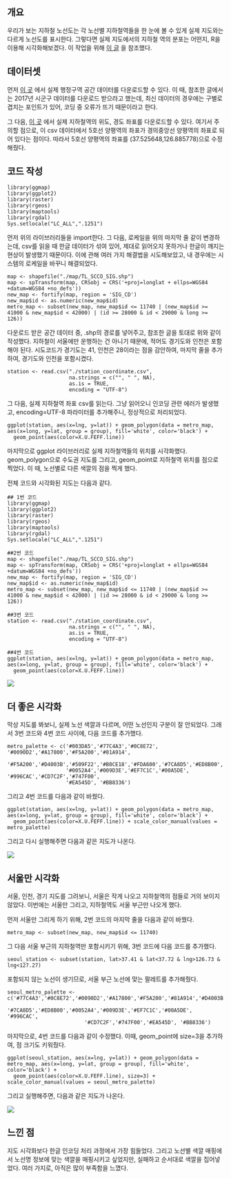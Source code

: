 ## 개요

우리가 보는 지하철 노선도는 각 노선별 지하철역들을 한 눈에 볼 수 있게 실제 지도와는 다르게 노선도를 표시한다.
그렇다면 실제 지도에서의 지하철 역의 분포는 어떤지, R을 이용해 시각화해보겠다. 
이 작업을 위해 [이 글](https://givitallugot.github.io/articles/2020-03/R-visualization-1-seoulmap) 을 참조했다.

## 데이터셋

먼저 [이 곳](http://www.gisdeveloper.co.kr/?p=2332) 에서 실제 행정구역 공간 데이터를 다운로드할 수 있다. 
이 때, 참조한 글에서는 2017년 시군구 데이터를 다운로드 받으라고 했는데, 최신 데이터의 경우에는 구별로 겹치는 포인트가 있어, 코딩 중 오류가 뜨기 때문이라고 한다.

그 다음, [이 곳](https://observablehq.com/@taekie/seoul_subway_station_coordinate) 에서 실제 지하철역의 위도, 경도 좌표를 다운로드할 수 있다.
여기서 주의할 점으로, 이 csv 데이터에서 5호선 양평역의 좌표가 경의중앙선 양평역의 좌표로 되어 있다는 점이다. 따라서 5호선 양평역의 좌표를 (37.525648,126.885778)으로 수정해줬다.

## 코드 작성

```
library(ggmap)
library(ggplot2)
library(raster)
library(rgeos)
library(maptools)
library(rgdal)
Sys.setlocale("LC_ALL",".1251")
```

먼저 위의 라이브러리들을 import한다.
그 다음, 로케일을 위의 마지막 줄 같이 변경하는데, csv를 읽을 때 한글 데이터가 섞여 있어, 제대로 읽어오지 못하거나 한글이 깨지는 현상이 발생했기 때문이다.
이에 관해 여러 가지 해결법을 시도해보았고, 내 경우에는 시스템의 로케일을 바꾸니 해결되었다.

``` 
map <- shapefile("./map/TL_SCCO_SIG.shp")
map <- spTransform(map, CRSobj = CRS('+proj=longlat + ellps=WGS84 +datum=WGS84 +no_defs'))
new_map <- fortify(map, region = 'SIG_CD')
new_map$id <- as.numeric(new_map$id)
metro_map <- subset(new_map, new_map$id <= 11740 | (new_map$id >= 41000 & new_map$id < 42000) | (id >= 28000 & id < 29000 & long >= 126))
```

다운로드 받은 공간 데이터 중, .shp의 경로를 넣어주고, 참조한 글을 토대로 위와 같이 작성했다. 
지하철이 서울에만 운행하는 건 아니기 때문에, 적어도 경기도와 인천은 포함해야 된다. 
시도코드가 경기도는 41, 인천은 28이라는 점을 감안하여, 마지막 줄을 추가하여, 경기도와 인천을 포함시켰다.

```
station <- read.csv("./station_coordinate.csv",
                    na.strings = c("", " ", NA),
                    as.is = TRUE,
                    encoding = "UTF-8")
```

그 다음, 실제 지하철역 좌표 csv를 읽는다. 그냥 읽어오니 인코딩 관련 에러가 발생했고, encoding=UTF-8 파라미터를 추가해주니, 정상적으로 처리되었다.

``` 
ggplot(station, aes(x=lng, y=lat)) + geom_polygon(data = metro_map, aes(x=long, y=lat, group = group), fill='white', color='black') +
  geom_point(aes(color=X.U.FEFF.line))
```

마지막으로 ggplot 라이브러리로 실제 지하철역들의 위치를 시각화했다. geom_polygon으로 수도권 지도를 그리고, geom_point로 지하철역 위치를 점으로 찍었다.
이 때, 노선별로 다른 색깔의 점을 찍게 했다.

전체 코드와 시각화된 지도는 다음과 같다.
``` 
## 1번 코드
library(ggmap)
library(ggplot2)
library(raster)
library(rgeos)
library(maptools)
library(rgdal)
Sys.setlocale("LC_ALL",".1251")

##2번 코드
map <- shapefile("./map/TL_SCCO_SIG.shp")
map <- spTransform(map, CRSobj = CRS('+proj=longlat + ellps=WGS84 +datum=WGS84 +no_defs'))
new_map <- fortify(map, region = 'SIG_CD')
new_map$id <- as.numeric(new_map$id)
metro_map <- subset(new_map, new_map$id <= 11740 | (new_map$id >= 41000 & new_map$id < 42000) | (id >= 28000 & id < 29000 & long >= 126))

##3번 코드
station <- read.csv("./station_coordinate.csv",
                    na.strings = c("", " ", NA),
                    as.is = TRUE,
                    encoding = "UTF-8")

##4번 코드
ggplot(station, aes(x=lng, y=lat)) + geom_polygon(data = metro_map, aes(x=long, y=lat, group = group), fill='white', color='black') +
  geom_point(aes(color=X.U.FEFF.line))
```

![](https://github.com/MountainNine/seoul-metro-map/blob/develop/picture/seoul-metro.png)

## 더 좋은 시각화

막상 지도를 봐보니, 실제 노선 색깔과 다르며, 어떤 노선인지 구분이 잘 안되었다. 그래서 3번 코드와 4번 코드 사이에, 다음 코드를 추가했다.

``` 
metro_palette <- c('#003DA5','#77C4A3','#0C8E72', '#0090D2','#A17800','#F5A200','#81A914',
                   '#F5A200','#D4003B','#509F22','#B0CE18','#FDA600','#7CA8D5','#ED8B00',
                   '#0052A4','#009D3E','#EF7C1C','#00A5DE', '#996CAC','#CD7C2F','#747F00',
                   '#EA545D', '#BB8336')
```

그리고 4번 코드를 다음과 같이 바꿨다.

```
ggplot(station, aes(x=lng, y=lat)) + geom_polygon(data = metro_map, aes(x=long, y=lat, group = group), fill='white', color='black') +
  geom_point(aes(color=X.U.FEFF.line)) + scale_color_manual(values = metro_palette)
```

그리고 다시 실행해주면 다음과 같은 지도가 나온다.

![](https://github.com/MountainNine/seoul-metro-map/blob/develop/picture/metro_correct_color.png)

## 서울만 시각화

서울, 인천, 경기 지도를 그려보니, 서울은 작게 나오고 지하철역의 점들로 거의 보이지 않았다. 이번에는 서울만 그리고, 지하철역도 서울 부근만 나오게 했다.

먼저 서울만 그리게 하기 위해, 2번 코드의 마지막 줄을 다음과 같이 바꿨다.

``` 
metro_map <- subset(new_map, new_map$id <= 11740)
```

그 다음 서울 부근의 지하철역만 포함시키기 위해, 3번 코드에 다음 코드를 추가했다.

```
seoul_station <- subset(station, lat>37.41 & lat<37.72 & lng>126.73 & lng<127.27)
```

포함되지 않는 노선이 생기므로, 서울 부근 노선에 맞는 팔레트를 추가해줬다.

```
seoul_metro_palette <- c('#77C4A3','#0C8E72','#0090D2','#A17800','#F5A200','#81A914','#D4003B','#B0CE18',
                         '#7CA8D5','#ED8B00','#0052A4','#009D3E','#EF7C1C','#00A5DE', '#996CAC',
                         '#CD7C2F','#747F00','#EA545D', '#BB8336')

```

마지막으로, 4번 코드를 다음과 같이 수정했다. 이때, geom_point에 size=3을 추가하여, 점 크기도 키워줬다.

```
ggplot(seoul_station, aes(x=lng, y=lat)) + geom_polygon(data = metro_map, aes(x=long, y=lat, group = group), fill='white', color='black') +
  geom_point(aes(color=X.U.FEFF.line), size=3) + scale_color_manual(values = seoul_metro_palette)
```

그리고 실행해주면, 다음과 같은 지도가 나온다.

![](https://github.com/MountainNine/seoul-metro-map/blob/develop/picture/well-sized-metro.png)

## 느낀 점

지도 시각화보다 한글 인코딩 처리 과정에서 가장 힘들었다. 그리고 노선별 색깔 매핑에서 노선명 정보에 맞는 색깔을 매핑시키고 싶었지만, 실패하고 순서대로 색깔을 집어넣었다.
여러 가지로, 아직은 많이 부족함을 느꼈다.